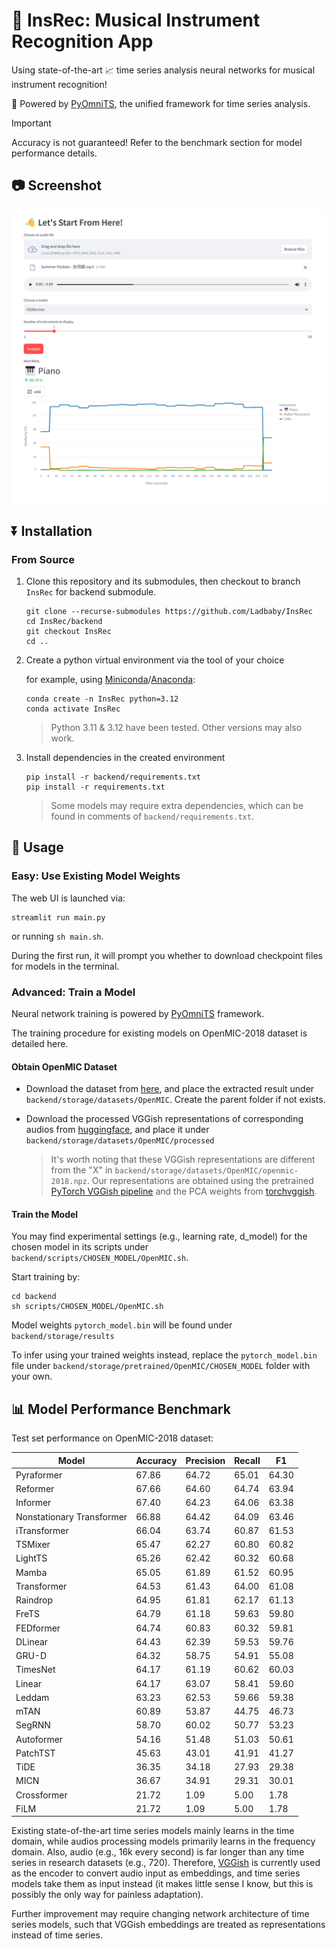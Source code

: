 # 🎹 InsRec: Musical Instrument Recognition App

Using state-of-the-art 📈 time series analysis neural networks for musical instrument recognition!

🚀 Powered by [PyOmniTS](https://github.com/Ladbaby/PyOmniTS), the unified framework for time series analysis.

> [!IMPORTANT]
> Accuracy is not guaranteed! Refer to the benchmark section for model performance details.

## 📷 Screenshot

![](images/screenshot_MIC.png)

## ⏬ Installation

### From Source

1. Clone this repository and its submodules, then checkout to branch `InsRec` for backend submodule.

    ```shell
    git clone --recurse-submodules https://github.com/Ladbaby/InsRec
    cd InsRec/backend
    git checkout InsRec
    cd ..
    ```

2. Create a python virtual environment via the tool of your choice

    for example, using [Miniconda](https://docs.conda.io/en/latest/miniconda.html)/[Anaconda](https://www.anaconda.com/):

    ```shell
    conda create -n InsRec python=3.12
    conda activate InsRec
    ```

    > Python 3.11 & 3.12 have been tested. Other versions may also work.

3. Install dependencies in the created environment

    ```shell
    pip install -r backend/requirements.txt
    pip install -r requirements.txt
    ```

    > Some models may require extra dependencies, which can be found in comments of `backend/requirements.txt`.

## 🚀 Usage

### Easy: Use Existing Model Weights

The web UI is launched via:

```shell
streamlit run main.py
```

or running `sh main.sh`.

During the first run, it will prompt you whether to download checkpoint files for models in the terminal.

### Advanced: Train a Model

Neural network training is powered by [PyOmniTS](https://github.com/Ladbaby/PyOmniTS) framework.

The training procedure for existing models on OpenMIC-2018 dataset is detailed here.

#### Obtain OpenMIC Dataset

- Download the dataset from [here](https://zenodo.org/records/1432913), and place the extracted result under `backend/storage/datasets/OpenMIC`.
Create the parent folder if not exists.
- Download the processed VGGish representations of corresponding audios from [huggingface](https://huggingface.co/datasets/Ladbaby/InsRec-datasets/blob/main/OpenMIC/processed/x_repr_times.npy), and place it under `backend/storage/datasets/OpenMIC/processed`

    > It's worth noting that these VGGish representations are different from the "X" in `backend/storage/datasets/OpenMIC/openmic-2018.npz`. Our representations are obtained using the pretrained [PyTorch VGGish pipeline](https://docs.pytorch.org/audio/master/generated/torchaudio.prototype.pipelines.VGGISH.html) and the PCA weights from [torchvggish](https://github.com/harritaylor/torchvggish/releases/download/v0.1/vggish_pca_params-970ea276.pth).

#### Train the Model

You may find experimental settings (e.g., learning rate, d_model) for the chosen model in its scripts under `backend/scripts/CHOSEN_MODEL/OpenMIC.sh`.

Start training by:

```shell
cd backend
sh scripts/CHOSEN_MODEL/OpenMIC.sh
```

Model weights `pytorch_model.bin` will be found under `backend/storage/results`

To infer using your trained weights instead, replace the `pytorch_model.bin` file under `backend/storage/pretrained/OpenMIC/CHOSEN_MODEL` folder with your own.

## 📊 Model Performance Benchmark

Test set performance on OpenMIC-2018 dataset:

|Model|Accuracy|Precision|Recall|F1
|---|---|---|---|---|
|Pyraformer|67.86|64.72|65.01|64.30
|Reformer|67.66|64.60|64.74|63.94
|Informer|67.40|64.23|64.06|63.38
|Nonstationary Transformer|66.88|64.42|64.09|63.46
|iTransformer|66.04|63.74|60.87|61.53
|TSMixer|65.47|62.27|60.80|60.82
|LightTS|65.26|62.42|60.32|60.68
|Mamba|65.05|61.89|61.52|60.95
|Transformer|64.53|61.43|64.00|61.08
|Raindrop|64.95|61.81|62.17|61.13
|FreTS|64.79|61.18|59.63|59.80
|FEDformer|64.74|60.83|60.32|59.81
|DLinear|64.43|62.39|59.53|59.76
|GRU-D|64.32|58.75|54.91|55.08
|TimesNet|64.17|61.19|60.62|60.03
|Linear|64.17|63.07|58.41|59.60
|Leddam|63.23|62.53|59.66|59.38
|mTAN|60.89|53.87|44.75|46.73
|SegRNN|58.70|60.02|50.77|53.23
|Autoformer|54.16|51.48|51.03|50.61
|PatchTST|45.63|43.01|41.91|41.27
|TiDE|36.35|34.18|27.93|29.38
|MICN|36.67|34.91|29.31|30.01
|Crossformer|21.72|1.09|5.00|1.78
|FiLM|21.72|1.09|5.00|1.78


Existing state-of-the-art time series models mainly learns in the time domain, while audios processing models primarily learns in the frequency domain. 
Also, audio (e.g., 16k every second) is far longer than any time series in research datasets (e.g., 720).
Therefore, [VGGish](https://docs.pytorch.org/audio/master/generated/torchaudio.prototype.pipelines.VGGISH.html) is currently used as the encoder to convert audio input as embeddings, and time series models take them as input instead (it makes little sense I know, but this is possibly the only way for painless adaptation).

Further improvement may require changing network architecture of time series models, such that VGGish embeddings are treated as representations instead of time series.
